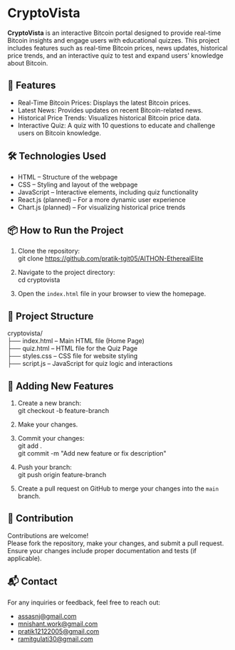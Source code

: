 # CryptoVista

**CryptoVista** is an interactive Bitcoin portal designed to provide real-time Bitcoin insights and engage users with educational quizzes. This project includes features such as real-time Bitcoin prices, news updates, historical price trends, and an interactive quiz to test and expand users' knowledge about Bitcoin.

## 🚀 Features

- Real-Time Bitcoin Prices: Displays the latest Bitcoin prices.  
- Latest News: Provides updates on recent Bitcoin-related news.  
- Historical Price Trends: Visualizes historical Bitcoin price data.  
- Interactive Quiz: A quiz with 10 questions to educate and challenge users on Bitcoin knowledge.

## 🛠️ Technologies Used

- HTML – Structure of the webpage  
- CSS – Styling and layout of the webpage  
- JavaScript – Interactive elements, including quiz functionality  
- React.js (planned) – For a more dynamic user experience  
- Chart.js (planned) – For visualizing historical price trends

## 📦 How to Run the Project

1. Clone the repository:  
   git clone https://github.com/pratik-tgit05/AITHON-EtherealElite

2. Navigate to the project directory:  
   cd cryptovista

3. Open the `index.html` file in your browser to view the homepage.

## 📁 Project Structure

cryptovista/  
├── index.html        – Main HTML file (Home Page)  
├── quiz.html         – HTML file for the Quiz Page  
├── styles.css        – CSS file for website styling  
├── script.js         – JavaScript for quiz logic and interactions

## 🧩 Adding New Features

1. Create a new branch:  
   git checkout -b feature-branch

2. Make your changes.

3. Commit your changes:  
   git add .  
   git commit -m "Add new feature or fix description"

4. Push your branch:  
   git push origin feature-branch

5. Create a pull request on GitHub to merge your changes into the `main` branch.

## 🤝 Contribution

Contributions are welcome!  
Please fork the repository, make your changes, and submit a pull request.  
Ensure your changes include proper documentation and tests (if applicable).

## 📬 Contact

For any inquiries or feedback, feel free to reach out:  
- assasnj@gmail.com  
- mnishant.work@gmail.com  
- pratik12122005@gmail.com  
- ramitgulati30@gmail.com
